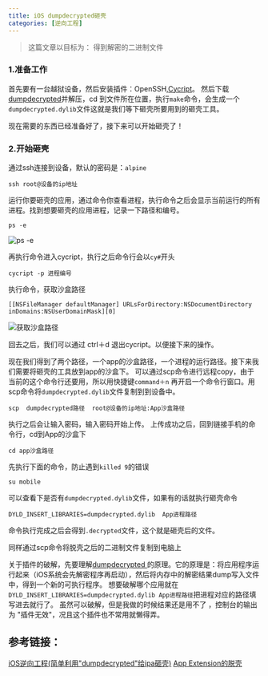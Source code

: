 ```yaml
---
title: iOS dumpdecrypted砸壳
categories: [逆向工程]
---
```



> 这篇文章以目标为： 得到解密的二进制文件

### 1.准备工作

首先要有一台越狱设备，然后安装插件：OpenSSH,[Cycript](http://www.cycript.org/)。
然后下载[dumpdecrypted](https://github.com/stefanesser/dumpdecrypted/archive/master.zip)并解压，cd 到文件所在位置，执行```make```命令，会生成一个```dumpdecrypted.dylib```文件这就是我们等下砸壳所要用到的砸壳工具。

现在需要的东西已经准备好了，接下来可以开始砸壳了！
### 2.开始砸壳
通过ssh连接到设备，默认的密码是：```alpine```

```
ssh root@设备的ip地址
```

运行你要砸壳的应用，通过命令你查看进程，执行命令之后会显示当前运行的所有进程。找到想要砸壳的应用进程，记录一下路径和编号。

```
ps -e       
```

![ps -e](http://upload-images.jianshu.io/upload_images/1681985-d0191629cdfe928d.png?imageMogr2/auto-orient/strip%7CimageView2/2/w/520)

再执行命令进入cycript，执行之后命令行会以```cy#```开头

```
cycript -p 进程编号

```
执行命令，获取沙盒路径

```
[[NSFileManager defaultManager] URLsForDirectory:NSDocumentDirectory inDomains:NSUserDomainMask][0]
```

![获取沙盒路径](http://upload-images.jianshu.io/upload_images/1681985-408300cd263ca113.png?imageMogr2/auto-orient/strip%7CimageView2/2/w/520)

回去之后，我们可以通过 ctrl＋d 退出cycript。以便接下来的操作。

现在我们得到了两个路径，一个app的沙盒路径，一个进程的运行路径。接下来我们需要将砸壳的工具放到app的沙盒下。
可以通过scp命令进行远程copy，由于当前的这个命令行还要用，所以用快捷键```command＋n``` 再开启一个命令行窗口。用scp命令将```dumpdecrypted.dylib```文件复制到到设备中。

```
scp  dumpdecrypted路径  root@设备的ip地址:App沙盒路径
```

执行之后会让输入密码，输入密码开始上传。
上传成功之后，回到链接手机的命令行，cd到App的沙盒下

```
cd app沙盒路径
```

先执行下面的命令，防止遇到```killed 9```的错误

```
su mobile
```

可以查看下是否有```dumpdecrypted.dylib```文件，如果有的话就执行砸壳命令

```
DYLD_INSERT_LIBRARIES=dumpdecrypted.dylib  App进程路径
```

命令执行完成之后会得到```.decrypted```文件，这个就是砸壳后的文件。

同样通过scp命令将脱壳之后的二进制文件复制到电脑上

关于插件的破解，先要理解[dumpdecrypted ](https://github.com/stefanesser/dumpdecrypted)的原理。它的原理是：将应用程序运行起来（iOS系统会先解密程序再启动），然后将内存中的解密结果dump写入文件中，得到一个新的可执行程序。 想要破解哪个应用就在```DYLD_INSERT_LIBRARIES=dumpdecrypted.dylib App进程路径```把进程对应的路径填写进去就行了。
虽然可以破解，但是我做的时候结果还是用不了 ，控制台的输出为 "插件无效"，况且这个插件也不常用就懒得弄。

## 参考链接：
 [iOS逆向工程(简单利用"dumpdecrypted"给ipa砸壳)](http://www.jianshu.com/p/a4373b5feca0)
[App Extension的脱壳](https://nianxi.net/ios/dump-decrypted-ios-app-extensions.html)
